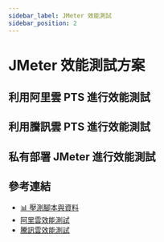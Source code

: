 ```yaml
---
sidebar_label: JMeter 效能測試
sidebar_position: 2
---
```


# JMeter 效能測試方案

## 利用阿里雲 PTS 進行效能測試

## 利用騰訊雲 PTS 進行效能測試

## 私有部署 JMeter 進行效能測試

## 參考連結

- [📊 壓測腳本與資料](https://github.com/Bytedesk/bytedesk/tree/main/jmeter)
- [阿里雲效能測試](https://ptsnext.console.aliyun.com/?spm=5176.7946858.J_5253785160.4.5a02ed1dhApB1v#/overviewpage)
- [騰訊雲效能測試](https://console.cloud.tencent.com/monitor/pts)